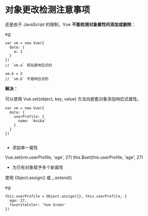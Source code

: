 
对象更改检测注意事项
====

还是由于 JavaScript 的限制，Vue **不能检测对象属性的添加或删除**：

eg:

```
var vm = new Vue({
  data: {
    a: 1
  }
})
// `vm.a` 现在是响应式的

vm.b = 2
// `vm.b` 不是响应式的
```

**解决：**

可以使用 Vue.set(object, key, value) 方法向嵌套对象添加响应式属性。

```
var vm = new Vue({
  data: {
    userProfile: {
      name: 'Anika'
    }
  }
})


```
- 添加单一属性

Vue.set(vm.userProfile, 'age', 27)
this.$set(this.userProfile, 'age', 27)

- 为已有对象赋予多个新属性

使用 Object.assign() 或 _.extend()

eg:

```
this.userProfile = Object.assign({}, this.userProfile, {
  age: 27,
  favoriteColor: 'Vue Green'
})
```
